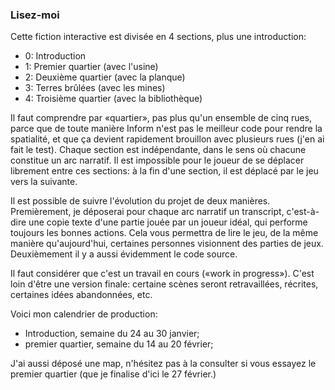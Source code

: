 ### Lisez-moi


Cette fiction interactive est divisée en 4 sections, plus une introduction:

- 0: Introduction
- 1: Premier quartier (avec l'usine)
- 2: Deuxième quartier (avec la planque)
- 3: Terres brûlées (avec les mines)
- 4: Troisième quartier (avec la bibliothèque)

Il faut comprendre par «quartier», pas plus qu'un ensemble de cinq rues, parce que de toute manière Inform n'est pas le meilleur code pour rendre la spatialité, et que ça devient rapidement brouillon avec plusieurs rues (j'en ai fait le test).
Chaque section est indépendante, dans le sens où chacune constitue un arc narratif.
Il est impossible pour le joueur de se déplacer librement entre ces sections: à la fin d'une section, il est déplacé par le jeu vers la suivante.

Il est possible de suivre l'évolution du projet de deux manières. Premièrement, je déposerai pour chaque arc narratif un transcript, c'est-à-dire une copie texte d'une partie jouée par un joueur idéal, qui performe toujours les bonnes actions. Cela vous permettra de lire le jeu, de la même manière qu'aujourd'hui, certaines personnes visionnent des parties de jeux. Deuxièmement il y a aussi évidemment le code source. 

Il faut considérer que c'est un travail en cours («work in progress»). C'est loin d'être une version finale: certaine scènes seront retravaillées, récrites, certaines idées abandonnées, etc. 

Voici mon calendrier de production:

- Introduction, semaine du 24 au 30 janvier;
- premier quartier, semaine du 14 au 20 février;

J'ai aussi déposé une map, n'hésitez pas à la consulter si vous essayez le premier quartier (que je finalise d'ici le 27 février.)
